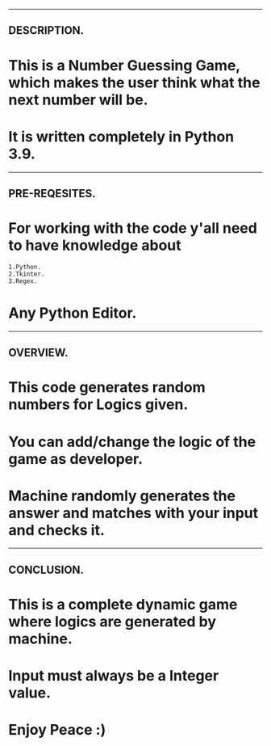 -----------------------------------------------------------------------------------------
DESCRIPTION.
-----------------------------------------------------------------------------------------
# This is a Number Guessing Game, which makes the user think what the next number will be.
# It is written completely in Python 3.9.
-----------------------------------------------------------------------------------------
PRE-REQESITES.
-----------------------------------------------------------------------------------------
# For working with the code y'all need to have knowledge about
    1.Python.
    2.Tkinter.
    3.Regex.
# Any Python Editor.
-----------------------------------------------------------------------------------------
OVERVIEW.
-----------------------------------------------------------------------------------------
# This code generates random numbers for Logics given.
# You can add/change the logic of the game as developer.
# Machine randomly generates the answer and matches with your input and checks it.
-----------------------------------------------------------------------------------------
CONCLUSION.
-----------------------------------------------------------------------------------------
# This is a complete dynamic game where logics are generated by machine.
# Input must always be a Integer value.
# Enjoy Peace :)
